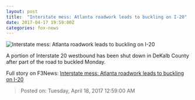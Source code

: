 ```yaml
---
layout: post
title:  "Interstate mess: Atlanta roadwork leads to buckling on I-20"
date: 2017-04-17 19:59:00Z
categories: fox-news
---
```


![Interstate mess: Atlanta roadwork leads to buckling on I-20](http://a57.foxnews.com/images.foxnews.com/content/fox-news/us/2017/04/17/interstate-mess-atlanta-roadwork-leads-to-buckling-on-20/_jcr_content/par/featured-media/media-0.img.jpg/0/0/1492460020408.jpg?ve=1)

A portion of Interstate 20 westbound has been shut down in DeKalb County after part of the road to buckled Monday.


Full story on F3News: [Interstate mess: Atlanta roadwork leads to buckling on I-20](http://www.f3nws.com/n/3DkaSG)

> Posted on: Tuesday, April 18, 2017 12:59:00 AM
